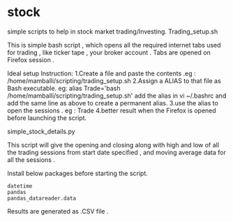 # stock
simple scripts to help in stock market trading/Investing.
Trading_setup.sh

This is simple bash script , which opens all the required internet tabs used for trading , like ticker tape , your broker account . Tabs are opened on Firefox session .

Ideal setup Instruction: 1.Create a file and paste the contents .eg : /home/mamballi/scripting/trading_setup.sh 2.Assign a ALIAS to that file as Bash executable. eg: alias Trade='bash /home/mamballi/scripting/trading_setup.sh' add the alias in vi ~/.bashrc and add the same line as above to create a permanent alias. 3.use the alias to open the sessions . eg : Trade 4.better result when the Firefox is opened before launching the script.

simple_stock_details.py

This script will give the opening and closing along with high and low of all the trading sessions from start date specified , and moving average data for all the sessions .

Install below packages before starting the script.

    datetime
    pandas
    pandas_datareader.data

Results are generated as .CSV file .

